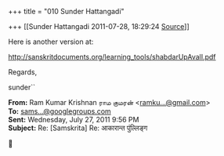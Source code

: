 +++
title = "010 Sunder Hattangadi"

+++
[[Sunder Hattangadi	2011-07-28, 18:29:24 [Source](https://groups.google.com/g/samskrita/c/zHRxpySNgas)]]



Here is another version at:



<http://sanskritdocuments.org/learning_tools/shabdarUpAvalI.pdf>







Regards,



sunder``

**From:** Ram Kumar Krishnan ராம குமரன் \<[ramku...@gmail.com]()\>  
**To:** [sams...@googlegroups.com]()  
**Sent:** Wednesday, July 27, 2011 9:56 PM  
**Subject:** Re: \[Samskrita\] Re: आकारान्त पुंल्लिङ्ग  



